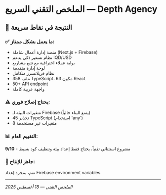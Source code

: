 # الملخص التقني السريع — Depth Agency

## 🎯 النتيجة في نقاط سريعة

### ✅ ما يعمل بشكل ممتاز:
- منصة إدارة أعمال شاملة (Next.js + Firebase)
- نظام تسعير ذكي يدعم IQD/USD
- بوابة عملاء احترافية مع تتبع مشاريع
- لوحة إدارة متقدمة
- نظام فريلانسرز متكامل
- 358 ملف TypeScript، 63 مكون React
- 50+ API endpoint
- واجهة عربية كاملة

### ⚠️ يحتاج إصلاح فوري:
- متغيرات البيئة لـ Firebase (يمنع البناء حالياً)
- 45 تحذير TypeScript (استخدام 'any')
- 8 متغيرات غير مستخدمة

### 📊 التقييم العام:
**9/10** - مشروع استثنائي تقنياً، يحتاج فقط إعداد بيئة وتنظيف كود بسيط

### 🚀 جاهز للإنتاج:
نعم، بمجرد إعداد Firebase environment variables

---
*الملخص التقني — 18 أغسطس 2025*
